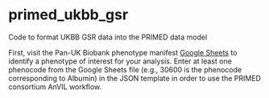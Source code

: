 # primed_ukbb_gsr
Code to format UKBB GSR data into the PRIMED data model

First, visit the Pan-UK Biobank phenotype manifest [Google Sheets](https://docs.google.com/spreadsheets/d/1AeeADtT0U1AukliiNyiVzVRdLYPkTbruQSk38DeutU8/edit#gid=1450719288) to identify a phenotype of interest for your analysis. Enter at least one phenocode from the Google Sheets file (e.g., 30600 is the phenocode corresponding to Albumin) in the JSON template in order to use the PRIMED consortium AnVIL workflow.
